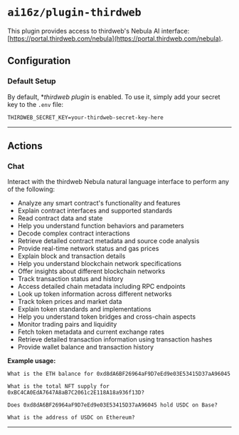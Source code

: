 # `ai16z/plugin-thirdweb`

This plugin provides access to thirdweb's Nebula AI interface: [https://portal.thirdweb.com/nebula](https://portal.thirdweb.com/nebula).

## Configuration

### Default Setup

By default, \*_thirdweb plugin_ is enabled. To use it, simply add your secret key to the `.env` file:

```env
THIRDWEB_SECRET_KEY=your-thirdweb-secret-key-here
```

---

## Actions

### Chat

Interact with the thirdweb Nebula natural language interface to perform any of the following:

- Analyze any smart contract's functionality and features
- Explain contract interfaces and supported standards
- Read contract data and state
- Help you understand function behaviors and parameters
- Decode complex contract interactions
- Retrieve detailed contract metadata and source code analysis
- Provide real-time network status and gas prices
- Explain block and transaction details
- Help you understand blockchain network specifications
- Offer insights about different blockchain networks
- Track transaction status and history
- Access detailed chain metadata including RPC endpoints
- Look up token information across different networks
- Track token prices and market data
- Explain token standards and implementations
- Help you understand token bridges and cross-chain aspects
- Monitor trading pairs and liquidity
- Fetch token metadata and current exchange rates
- Retrieve detailed transaction information using transaction hashes
- Provide wallet balance and transaction history

**Example usage:**

```env
What is the ETH balance for 0xd8dA6BF26964aF9D7eEd9e03E53415D37aA96045
```

```env
What is the total NFT supply for 0xBC4CA0EdA7647A8aB7C2061c2E118A18a936f13D?
```

```env
Does 0xd8dA6BF26964aF9D7eEd9e03E53415D37aA96045 hold USDC on Base?
```

```env
What is the address of USDC on Ethereum?
```

---
